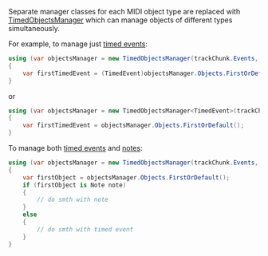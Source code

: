 Separate manager classes for each MIDI object type are replaced with [TimedObjectsManager](xref:Melanchall.DryWetMidi.Interaction.TimedObjectsManager) which can manage objects of different types simultaneously.

For example, to manage just [timed events](xref:Melanchall.DryWetMidi.Interaction.TimedEvent):

```csharp
using (var objectsManager = new TimedObjectsManager(trackChunk.Events, ObjectType.TimedEvent))
{
    var firstTimedEvent = (TimedEvent)objectsManager.Objects.FirstOrDefault();
}
```

or

```csharp
using (var objectsManager = new TimedObjectsManager<TimedEvent>(trackChunk.Events))
{
    var firstTimedEvent = objectsManager.Objects.FirstOrDefault();
}
```

To manage both [timed events](xref:Melanchall.DryWetMidi.Interaction.TimedEvent) and [notes](xref:Melanchall.DryWetMidi.Interaction.Note):

```csharp
using (var objectsManager = new TimedObjectsManager(trackChunk.Events, ObjectType.TimedEvent | ObjectType.Note))
{
    var firstObject = objectsManager.Objects.FirstOrDefault();
    if (firstObject is Note note)
    {
        // do smth with note
    }
    else
    {
        // do smth with timed event
    }
}
```